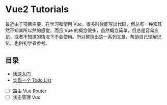 # Vue2 Tutorials

最近由于项目需要，在学习和使用 Vue。很多时候能写出代码，但总有一种知其然不知其所以然的感觉。而且 Vue 的概念很多，虽然概念简单，但总是容易忘记，或者不知道的情况下不会使用。所以整理出这一系列文章，帮助自己理解记忆，也供初学者参考。

## 目录

- [快速入门](./01.QuickStart/README.md)
- [实现一个 Todo List](./02.TodoList/README.md)
- [ ] 路由 Vue Router
- [ ] 状态管理 Vux
